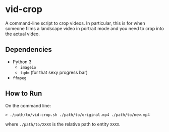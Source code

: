 # vid-crop
A command-line script to crop videos. In particular, this is for when someone films a landscape video in portrait mode and you need to crop into the actual video.

## Dependencies
- Python 3
  - `imageio`
  - `tqdm` (for that sexy progress bar)
- `ffmpeg`

## How to Run
On the command line:
```
> ./path/to/vid-crop.sh ./path/to/original.mp4 ./path/to/new.mp4
```
where `./path/to/XXXX` is the relative path to entity `XXXX`.
